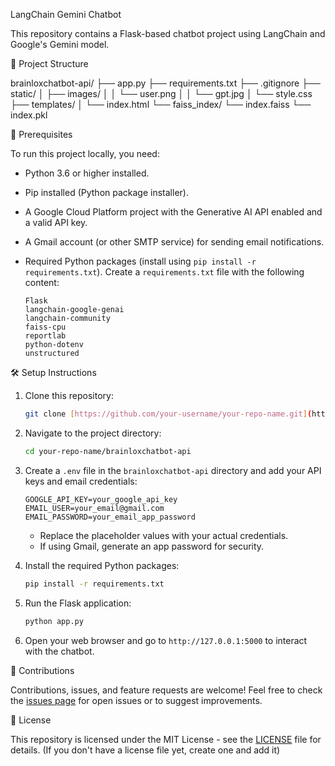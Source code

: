 LangChain Gemini Chatbot

This repository contains a Flask-based chatbot project using LangChain and Google's Gemini model.

📂 Project Structure

brainloxchatbot-api/
├── app.py
├── requirements.txt
├── .gitignore
├── static/
│   ├── images/
│   │   └── user.png
│   │   └── gpt.jpg
│   └── style.css
├── templates/
│   └── index.html
└── faiss_index/
    └── index.faiss
    └── index.pkl

📄 Prerequisites

To run this project locally, you need:

* Python 3.6 or higher installed.
* Pip installed (Python package installer).
* A Google Cloud Platform project with the Generative AI API enabled and a valid API key.
* A Gmail account (or other SMTP service) for sending email notifications.
* Required Python packages (install using `pip install -r requirements.txt`). Create a `requirements.txt` file with the following content:

    ```
    Flask
    langchain-google-genai
    langchain-community
    faiss-cpu
    reportlab
    python-dotenv
    unstructured
    ```

🛠️ Setup Instructions

1.  Clone this repository:

    ```bash
    git clone [https://github.com/your-username/your-repo-name.git](https://github.com/your-username/your-repo-name.git)
    ```

2.  Navigate to the project directory:

    ```bash
    cd your-repo-name/brainloxchatbot-api
    ```

3.  Create a `.env` file in the `brainloxchatbot-api` directory and add your API keys and email credentials:

    ```
    GOOGLE_API_KEY=your_google_api_key
    EMAIL_USER=your_email@gmail.com
    EMAIL_PASSWORD=your_email_app_password
    ```

    * Replace the placeholder values with your actual credentials.
    * If using Gmail, generate an app password for security.

4.  Install the required Python packages:

    ```bash
    pip install -r requirements.txt
    ```

5.  Run the Flask application:

    ```bash
    python app.py
    ```

6.  Open your web browser and go to `http://127.0.0.1:5000` to interact with the chatbot.

🤝 Contributions

Contributions, issues, and feature requests are welcome! Feel free to check the [issues page](https://github.com/your-username/your-repo-name/issues) for open issues or to suggest improvements.

📄 License

This repository is licensed under the MIT License - see the [LICENSE](LICENSE) file for details. (If you don't have a license file yet, create one and add it)
